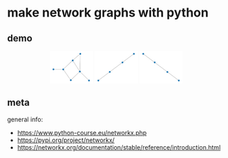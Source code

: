 
# make network graphs with python

## demo

<p align='center'>
<img width='100px' src='./out/netx01.png'/>
<img width='100px' src='./out/netx02.png'/>
<img width='100px' src='./out/netx03.png'/>
</p>

## meta

general info:

 - https://www.python-course.eu/networkx.php
 - https://pypi.org/project/networkx/
 - https://networkx.org/documentation/stable/reference/introduction.html

